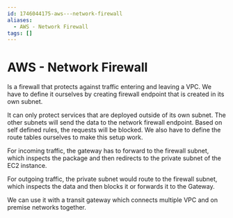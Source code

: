```yaml
---
id: 1746044175-aws---network-firewall
aliases:
  - AWS - Network Firewall
tags: []
---
```


# AWS - Network Firewall

Is a firewall that protects against traffic entering and leaving a VPC.
We have to define it ourselves by creating firewall endpoint that is created in its own subnet.

It can only protect services that are deployed outside of its own subnet. The other subnets will send the data to the network firewall endpoint. Based on self defined rules, the requests will be blocked. We also have to define the route tables ourselves to make this setup work.

For incoming traffic, the gateway has to forward to the firewall subnet, which inspects the package and then redirects to the private subnet of the EC2 instance.

For outgoing traffic, the private subnet would route to the firewall subnet, which inspects the data and then blocks it or forwards it to the Gateway.

We can use it with a transit gateway which connects multiple VPC and on premise networks together.

